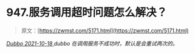 <!--yml
category: 未分类
date: 0001-01-01 00:00:00
--->

# 947.服务调用超时问题怎么解决？

> 原文：[https://zwmst.com/5171.html](https://zwmst.com/5171.html)

   [ *Dubbo* ](https://zwmst.com/dubbo)*[ <time datetime="2021-10-19T01:22:50+08:00"> 2021-10-18 </time> ](https://zwmst.com/5171.html)  dubbo 在调用服务不成功时，默认是会重试两次的。*